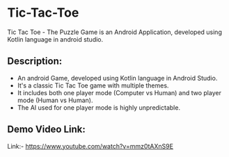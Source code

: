 # Tic-Tac-Toe
Tic Tac Toe - The Puzzle Game is an Android Application, developed using Kotlin language in android studio.

## Description:
- An android Game, developed using Kotlin language in Android Studio.
- It's a classic Tic Tac Toe game with multiple themes.
- It includes both one player mode (Computer vs Human) and two player mode (Human vs Human).
- The AI used for one player mode is highly unpredictable.

## Demo Video Link:
Link:- https://www.youtube.com/watch?v=mmz0tAXnS9E


